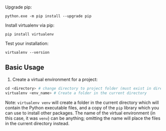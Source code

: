 Upgrade pip:

`python.exe -m pip install --upgrade pip`

Install virtualenv via pip:

`pip install virtualenv`

Test your installation:

`virtualenv --version`

## Basic Usage
1. Create a virtual environment for a project:

```Python
cd <directory> # change directory to project folder (must exist in directory)
virtualenv <env_name> # Create a folder in the current directory
```
Note: `virtualenv venv` will create a folder in the current directory which will contain the Python executable files, and a copy of the `pip` library which you can use to install other packages. The name of the virtual environment (in this case, it was `venv`) can be anything; omitting the name will place the files in the current directory instead.

